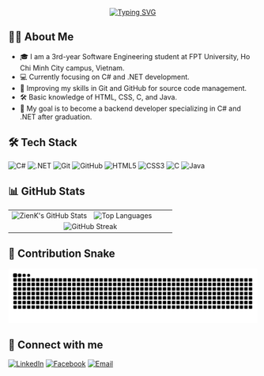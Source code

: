 <!-- Banner or Typing SVG -->
<p align="center">
  <a href="https://git.io/typing-svg"><img src="https://readme-typing-svg.herokuapp.com?font=Consolas&weight=900&pause=1000&color=3FFF8B&center=true&vCenter=true&width=435&lines=Hello%2C+I'm+ZienK!;Welcome+to+my+GitHub+Profile!" alt="Typing SVG" /></a>
</p>

## 👨‍💻 About Me
- 🎓 I am a 3rd-year Software Engineering student at FPT University, Ho Chi Minh City campus, Vietnam.
- 💻 Currently focusing on C# and .NET development.
- 🌱 Improving my skills in Git and GitHub for source code management.
- 🛠️ Basic knowledge of HTML, CSS, C, and Java.
- 🚀 My goal is to become a backend developer specializing in C# and .NET after graduation.

## 🛠️ Tech Stack
![C#](https://img.shields.io/badge/C%23-239120?style=for-the-badge&logo=c-sharp&logoColor=white)
![.NET](https://img.shields.io/badge/.NET-512BD4?style=for-the-badge&logo=dotnet&logoColor=white)
![Git](https://img.shields.io/badge/Git-F05032?style=for-the-badge&logo=git&logoColor=white)
![GitHub](https://img.shields.io/badge/GitHub-181717?style=for-the-badge&logo=github&logoColor=white)
![HTML5](https://img.shields.io/badge/HTML5-E34F26?style=for-the-badge&logo=html5&logoColor=white)
![CSS3](https://img.shields.io/badge/CSS3-1572B6?style=for-the-badge&logo=css3&logoColor=white)
![C](https://img.shields.io/badge/C-00599C?style=for-the-badge&logo=c&logoColor=white)
![Java](https://img.shields.io/badge/Java-ED8B00?style=for-the-badge&logo=java&logoColor=white)

## 📊 GitHub Stats
<div align="center">
  <table width="100%">
    <tr>
      <td width="50%" valign="top">
        <img src="https://github-readme-stats.vercel.app/api?username=zienk&show_icons=true&theme=tokyonight" alt="ZienK's GitHub Stats" />
      </td>
      <td width="50%" valign="top">
        <img src="https://github-readme-stats.vercel.app/api/top-langs/?username=zienk&layout=compact&theme=tokyonight" alt="Top Languages" />
      </td>
    </tr>
    <tr>
      <td colspan="2" align="center">
        <img src="https://streak-stats.demolab.com?user=zienk&theme=tokyonight&hide_border=true" alt="GitHub Streak" />
      </td>
    </tr>
  </table>
</div>

## 🐍 Contribution Snake

<p align="center">
  <picture>
    <source media="(prefers-color-scheme: dark)" srcset="https://raw.githubusercontent.com/zienk/zienk/output/github-snake-dark.svg" />
    <source media="(prefers-color-scheme: light)" srcset="https://raw.githubusercontent.com/zienk/zienk/output/github-snake.svg" />
    <img alt="github-snake" src="https://raw.githubusercontent.com/zienk/zienk/output/github-snake.svg" />
  </picture>
</p>

## 🤝 Connect with me
<p align="left">
  <a href="https://linkedin.com/in/your_linkedin_username" target="_blank"><img src="https://img.shields.io/badge/LinkedIn-0077B5?style=for-the-badge&logo=linkedin&logoColor=white" alt="LinkedIn"/></a>
  <a href="https://www.facebook.com/zienk1" target="_blank"><img src="https://img.shields.io/badge/Facebook-1877F2?style=for-the-badge&logo=facebook&logoColor=white" alt="Facebook"/></a>
  <a href="mailto:zienkdev@email.com"><img src="https://img.shields.io/badge/Email-D14836?style=for-the-badge&logo=gmail&logoColor=white" alt="Email"/></a>
</p>

